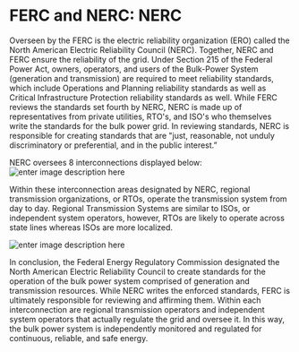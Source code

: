 # FERC and NERC: NERC


Overseen by the FERC is the electric reliability organization (ERO) called the North American Electric Reliability Council (NERC).  Together, NERC and FERC ensure the reliability of the grid. Under Section 215 of the Federal Power Act, owners, operators, and users of the Bulk-Power System (generation and transmission) are required to meet reliability standards, which include Operations and Planning reliability standards as well as Critical Infrastructure Protection reliability standards as well. While FERC reviews the standards set fourth by NERC, NERC is made up of representatives from private utilities, RTO's, and ISO's who themselves write the standards for the bulk power grid. In reviewing standards, NERC is responsible for creating standards that are "just, reasonable, not unduly discriminatory or preferential, and in the public interest.” 

NERC oversees 8  interconnections displayed below: 
![enter image description here](https://www.researchgate.net/profile/Brendan-Kirby/publication/255245795/figure/fig5/AS:297999843512341@1448060107726/NERC-Interconnections-and-Reliability-Regions.png)

Within these interconnection areas designated by NERC, regional transmission organizations, or RTOs,  operate the transmission system from day to day. Regional Transmission Systems are similar to ISOs, or independent system operators, however, RTOs are likely to operate across state lines whereas ISOs are more localized. 


![enter image description here](https://www.eia.gov/todayinenergy/images/2011.04.04/rto_map_p2.png)


In conclusion, the Federal Energy Regulatory Commission designated the North American Electric Reliability Council to create standards for the operation of the bulk power system comprised of generation and transmission resources. While NERC writes the enforced standards, FERC is ultimately responsible for reviewing and affirming them. Within each interconnection are regional transmission operators and independent system operators that actually regulate the grid and oversee it. In this way, the bulk power system is independently monitored and regulated for continuous, reliable, and safe energy. 
